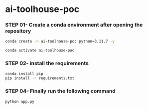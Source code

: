 
# ai-toolhouse-poc

### STEP 01- Create a conda environment after opening the repository

```bash
conda create -n ai-toolhouse-poc python=3.11.7 -y
```

```bash
conda activate ai-toolhouse-poc
```

### STEP 02- install the requirements
```bash
conda install pip
pip install -r requirements.txt
```

### STEP 04- Finally run the following command

```bash
python app.py

```
